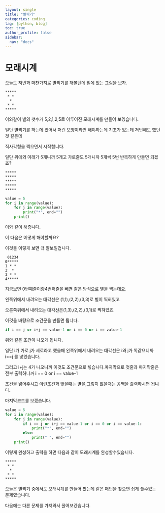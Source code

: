 ```yaml
---
layout: single
title: "별찍기"
categories: coding
tag: [python, blog]
toc: true
author_profile: false
sidebar:
  nav: "docs"
---
```


# 모래시계

오늘도 저번과 마찬가지로 별찍기를 해볼텐데 밑에 있는 그림을 보자.

```
*****
 * *
  *
 * *
*****
```

이와같이 별의 갯수가 5,2,1,2,5로 이루어진 모래시계를 만들어 보겠습니다.

 일단 별찍기를 하는데 있어서 저런 모양이라면 해야하는데 기초가 있는데 저번에도 했던것 같은데

직사각형을 찍으면서 시작합니다.

일단 위에와 아래가 5개니까 5개고 가로줄도 5개니까 5개씩 5번 반복하게 만들면 되겠죠?

```
*****
*****
*****
*****
*****
```

```python
value = 5
for i in range(value):
    for j in range(value):
        print("*", end="")
    print()
```

이와 같이 해줍니다.

이 다음은 어떻게 해야할까요?

이것을 이렇게 보면 더 잘보일겁니다.

```
 01234
0*****
1 * *
2  *
3 * *
4*****
```

지금보면 0번째줄이랑4번째줄을 빼면 같은 방식으로 별을 찍는데요.

왼쪽위에서 내려오는 대각선은 (1,1),(2,2),(3,3)로 별이 찍혀있고

오른쪽위에서 내려오는 대각선은(1,3),(2,2),(3,1)로 찍혀있죠.

이것을 바탕으로 조건문을 만들면 됩니다.

```python
if i == j or i+j == value-1 or i == 0 or i == value-1
```

위와 같은 조건이 나오게 됩니다.

일단 i가 가로 j가 세로라고 했을때 왼쪽위에서 내려오는 대각선은 i와 j가 똑같으니까 i==j 를 넣었습니다.

그리고 i+j는 4가 나오니까 이것도 조건문으로 넣습니다.마지막으로 첫줄과 마지막줄은 전부 출력하니까 i == 0 or i == value-1 

조건을 넣어주시고 이런조건과 맞을때는 별을,그렇지 않을때는 공백을 출력하시면 됩니다.

마지막코드를 보겠습니다.

```python
value = 5
for i in range(value):  
    for j in range(value):  
        if i == j or i+j == value-1 or i == 0 or i == value-1:
            print("*", end="")
        else:
            print(" ", end="")
    print()
```

이렇게 완성하고 출력을 하면 다음과 같이 모래시계를 완성할수있습니다.

```
*****
 * *
  *
 * *
*****
```

오늘은 별찍기 중에서도 모래시계를 만들어 봤는데  같은 패턴을 찾으면 쉽게 풀수있는 문제였습니다.

다음에는 다른 문제를 가져와서 풀어보겠습니다.
